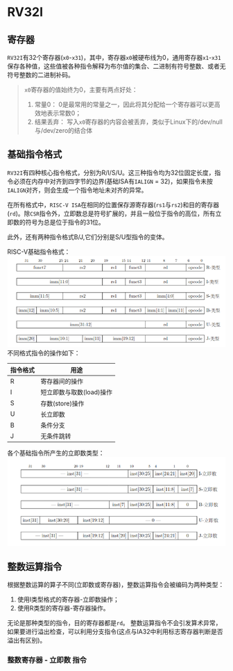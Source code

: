 # RV32I
## 寄存器
`RV32I`有32个寄存器(`x0`-`x31`)，其中，寄存器`x0`被硬布线为0，通用寄存器`x1`-`x31`保存各种值，这些值被各种指令解释为布尔值的集合、二进制有符号整数、或者无符号整数的二进制补码。
> `x0`寄存器的值始终为0，主要有两点好处：
> 1. 常量0： 0是最常用的常量之一，因此将其分配给一个寄存器可以更高效地表示常数0；
> 2. 结果丢弃： 写入`x0`寄存器的内容会被丢弃，类似于Linux下的/dev/null与/dev/zero的结合体

## 基础指令格式
`RV32I`有四种核心指令格式，分别为R/I/S/U。这三种指令均为32位固定长度，指令必须在内存中对齐到四字节的边界(基础ISA有`IALIGN` = 32)，如果指令未按`IALIGN`对齐，则会生成一个指令地址未对齐的异常。

在所有格式中，`RISC-V ISA`在相同的位置保存源寄存器(`rs1`与`rs2`)和目的寄存器(`rd`)。除`CSR`指令外，立即数总是符号扩展的，并且一般位于指令的高位，所有立即数的符号为总是位于指令的31位。

此外，还有两种指令格式B/J,它们分别是S/U型指令的变体。

RISC-V基础指令格式：
![](attachments/Pasted%20image%2020240828120917.png)
不同格式指令的操作如下：

| 指令格式 | 用途              |
| ---- | --------------- |
| R    | 寄存器间的操作         |
| I    | 短立即数与取数(load)操作 |
| S    | 存数(store)操作     |
| U    | 长立即数            |
| B    | 条件分支            |
| J    | 无条件跳转           |
各个基础指令所产生的立即数类型：
![](attachments/Pasted%20image%2020240828123447.png)
## 整数运算指令
根据整数运算的算子不同(立即数或寄存器)，整数运算指令会被编码为两种类型：
1. 使用I类型格式的寄存器-立即数操作；
2. 使用R类型的寄存器-寄存器操作。

无论是那种类型的指令，目的寄存器都是`rd`。
整数运算指令不会引发算术异常，如果要进行溢出检查，可以利用分支指令(这点与IA32中利用标志寄存器判断是否溢出有区别)。
### 整数寄存器 - 立即数 指令
